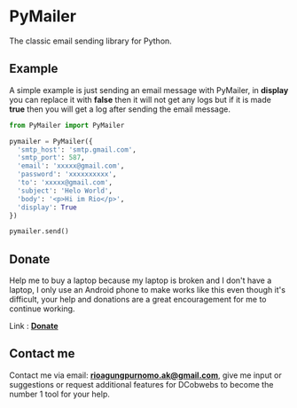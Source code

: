 # PyMailer
The classic email sending library for Python.

## Example
A simple example is just sending an email message with PyMailer, in **display** you can replace it with **false** then it will not get any logs but if it is made **true** then you will get a log after sending the email message.

```python
from PyMailer import PyMailer

pymailer = PyMailer({
  'smtp_host': 'smtp.gmail.com',
  'smtp_port': 587,
  'email': 'xxxxx@gmail.com',
  'password': 'xxxxxxxxxx',
  'to': 'xxxxx@gmail.com',
  'subject': 'Helo World',
  'body': '<p>Hi im Rio</p>',
  'display': True
})

pymailer.send()
```

## Donate
Help me to buy a laptop because my laptop is broken and I don't have a laptop, I only use an Android phone to make works like this even though it's difficult, your help and donations are a great encouragement for me to continue working.

Link : **[Donate](https://trakteer.id/rioagungpurnomo)**

## Contact me
Contact me via email: **rioagungpurnomo.ak@gmail.com**, give me input or suggestions or request additional features for DCobwebs to become the number 1 tool for your help.
